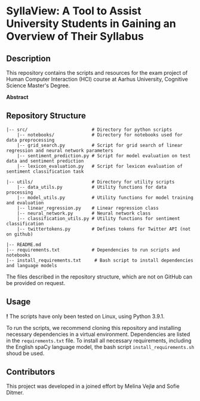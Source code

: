 # SyllaView: A Tool to Assist University Students in Gaining an Overview of Their Syllabus

## Description

This repository contains the scripts and resources for the exam project of Human Computer Interaction (HCI) course at Aarhus University, Cognitive Science Master's Degree. 

**Abstract**

## Repository Structure

```
|-- src/                        # Directory for python scripts
    |-- notebooks/              # Directory for notebooks used for data preprocessing
    |-- grid_search.py          # Script for grid search of linear regression and neural network parameters
    |-- sentiment_prediction.py # Script for model evaluation on test data and sentiment prediction 
    |-- lexicon_evaluation.py   # Script for lexicon evaluation of sentiment classification task
    
|-- utils/                      # Directory for utility scripts
    |-- data_utils.py           # Utility functions for data processing
    |-- model_utils.py          # Utility functions for model training and evaluation
    |-- linear_regression.py    # Linear regression class
    |-- neural_network.py       # Neural network class
    |-- classification_utils.py # Utility functions for sentiment classification
    |-- twittertokens.py        # Defines tokens for Twitter API (not on github)

|-- README.md
|-- requirements.txt            # Dependencies to run scripts and notebooks
|-- install_requirements.txt     # Bash script to install dependencies and language models
```

The files described in the repository structure, which are not on GitHub can be provided on request. 

## Usage

**!** The scripts have only been tested on Linux, using Python 3.9.1.  

To run the scripts, we recommend cloning this repository and installing necessary dependencies in a virtual environment. Dependencies are listed in the `requirements.txt` file. To install all necessary requirements, including the English spaCy language model, the bash script `install_requirements.sh` shoud be used. 

## Contributors
This project was developed in a joined effort by Melina Vejlø and Sofie Ditmer.
